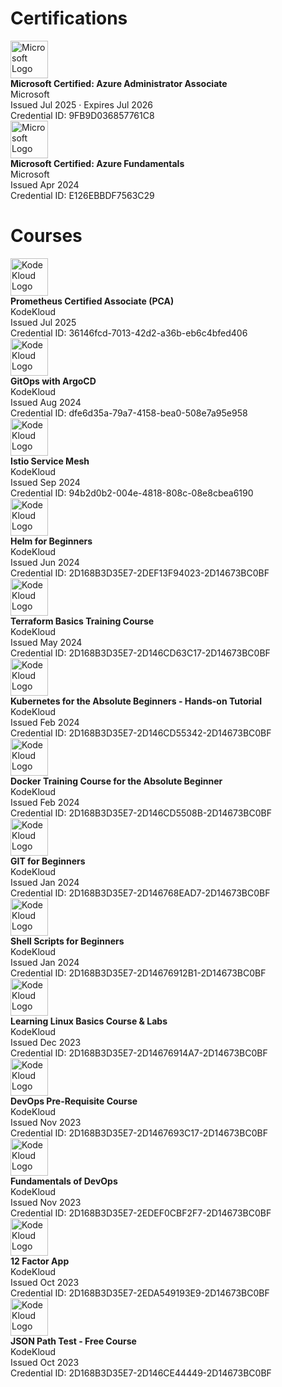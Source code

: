 # Certifications


<div class="edu-entry">
  <div class="edu-logo">
    <img src="/assets/az-104.png" alt="Microsoft Logo" style="width:60px;" />
  </div>
  <div class="edu-desc">
    <strong>Microsoft Certified: Azure Administrator Associate</strong><br>
    Microsoft<br>
    Issued Jul 2025 · Expires Jul 2026<br>
    Credential ID: 9FB9D036857761C8
  </div>
</div>

<div class="edu-entry">
  <div class="edu-logo">
    <img src="/assets/az-900.png" alt="Microsoft Logo" style="width:60px;" />
  </div>
  <div class="edu-desc">
    <strong>Microsoft Certified: Azure Fundamentals</strong><br>
    Microsoft<br>
    Issued Apr 2024<br>
    Credential ID: E126EBBDF7563C29
  </div>
</div>

# Courses

<div class="edu-entry">
  <div class="edu-logo">
    <img src="/assets/kodekloud_logo.jpeg" alt="KodeKloud Logo" style="width:60px;" />
  </div>
  <div class="edu-desc">
    <strong>Prometheus Certified Associate (PCA)</strong><br>
    KodeKloud<br>
    Issued Jul 2025<br>
    Credential ID: 36146fcd-7013-42d2-a36b-eb6c4bfed406
  </div>
</div>

<div class="edu-entry">
  <div class="edu-logo">
    <img src="/assets/kodekloud_logo.jpeg" alt="KodeKloud Logo" style="width:60px;" />
  </div>
  <div class="edu-desc">
    <strong>GitOps with ArgoCD</strong><br>
    KodeKloud<br>
    Issued Aug 2024<br>
    Credential ID: dfe6d35a-79a7-4158-bea0-508e7a95e958
  </div>
</div>

<div class="edu-entry">
  <div class="edu-logo">
    <img src="/assets/kodekloud_logo.jpeg" alt="KodeKloud Logo" style="width:60px;" />
  </div>
  <div class="edu-desc">
    <strong>Istio Service Mesh</strong><br>
    KodeKloud<br>
    Issued Sep 2024<br>
    Credential ID: 94b2d0b2-004e-4818-808c-08e8cbea6190
  </div>
</div>

<div class="edu-entry">
  <div class="edu-logo">
    <img src="/assets/kodekloud_logo.jpeg" alt="KodeKloud Logo" style="width:60px;" />
  </div>
  <div class="edu-desc">
    <strong>Helm for Beginners</strong><br>
    KodeKloud<br>
    Issued Jun 2024<br>
    Credential ID: 2D168B3D35E7-2DEF13F94023-2D14673BC0BF
  </div>
</div>

<div class="edu-entry">
  <div class="edu-logo">
    <img src="/assets/kodekloud_logo.jpeg" alt="KodeKloud Logo" style="width:60px;" />
  </div>
  <div class="edu-desc">
    <strong>Terraform Basics Training Course</strong><br>
    KodeKloud<br>
    Issued May 2024<br>
    Credential ID: 2D168B3D35E7-2D146CD63C17-2D14673BC0BF
  </div>
</div>

<div class="edu-entry">
  <div class="edu-logo">
    <img src="/assets/kodekloud_logo.jpeg" alt="KodeKloud Logo" style="width:60px;" />
  </div>
  <div class="edu-desc">
    <strong>Kubernetes for the Absolute Beginners - Hands-on Tutorial</strong><br>
    KodeKloud<br>
    Issued Feb 2024<br>
    Credential ID: 2D168B3D35E7-2D146CD55342-2D14673BC0BF
  </div>
</div>

<div class="edu-entry">
  <div class="edu-logo">
    <img src="/assets/kodekloud_logo.jpeg" alt="KodeKloud Logo" style="width:60px;" />
  </div>
  <div class="edu-desc">
    <strong>Docker Training Course for the Absolute Beginner</strong><br>
    KodeKloud<br>
    Issued Feb 2024<br>
    Credential ID: 2D168B3D35E7-2D146CD5508B-2D14673BC0BF
  </div>
</div>

<div class="edu-entry">
  <div class="edu-logo">
    <img src="/assets/kodekloud_logo.jpeg" alt="KodeKloud Logo" style="width:60px;" />
  </div>
  <div class="edu-desc">
    <strong>GIT for Beginners</strong><br>
    KodeKloud<br>
    Issued Jan 2024<br>
    Credential ID: 2D168B3D35E7-2D146768EAD7-2D14673BC0BF
  </div>
</div>

<div class="edu-entry">
  <div class="edu-logo">
    <img src="/assets/kodekloud_logo.jpeg" alt="KodeKloud Logo" style="width:60px;" />
  </div>
  <div class="edu-desc">
    <strong>Shell Scripts for Beginners</strong><br>
    KodeKloud<br>
    Issued Jan 2024<br>
    Credential ID: 2D168B3D35E7-2D14676912B1-2D14673BC0BF
  </div>
</div>

<div class="edu-entry">
  <div class="edu-logo">
    <img src="/assets/kodekloud_logo.jpeg" alt="KodeKloud Logo" style="width:60px;" />
  </div>
  <div class="edu-desc">
    <strong>Learning Linux Basics Course & Labs</strong><br>
    KodeKloud<br>
    Issued Dec 2023<br>
    Credential ID: 2D168B3D35E7-2D14676914A7-2D14673BC0BF
  </div>
</div>

<div class="edu-entry">
  <div class="edu-logo">
    <img src="/assets/kodekloud_logo.jpeg" alt="KodeKloud Logo" style="width:60px;" />
  </div>
  <div class="edu-desc">
    <strong>DevOps Pre-Requisite Course</strong><br>
    KodeKloud<br>
    Issued Nov 2023<br>
    Credential ID: 2D168B3D35E7-2D1467693C17-2D14673BC0BF
  </div>
</div>

<div class="edu-entry">
  <div class="edu-logo">
    <img src="/assets/kodekloud_logo.jpeg" alt="KodeKloud Logo" style="width:60px;" />
  </div>
  <div class="edu-desc">
    <strong>Fundamentals of DevOps</strong><br>
    KodeKloud<br>
    Issued Nov 2023<br>
    Credential ID: 2D168B3D35E7-2EDEF0CBF2F7-2D14673BC0BF
  </div>
</div>

<div class="edu-entry">
  <div class="edu-logo">
    <img src="/assets/kodekloud_logo.jpeg" alt="KodeKloud Logo" style="width:60px;" />
  </div>
  <div class="edu-desc">
    <strong>12 Factor App</strong><br>
    KodeKloud<br>
    Issued Oct 2023<br>
    Credential ID: 2D168B3D35E7-2EDA549193E9-2D14673BC0BF
  </div>
</div>

<div class="edu-entry">
  <div class="edu-logo">
    <img src="/assets/kodekloud_logo.jpeg" alt="KodeKloud Logo" style="width:60px;" />
  </div>
  <div class="edu-desc">
    <strong>JSON Path Test - Free Course</strong><br>
    KodeKloud<br>
    Issued Oct 2023<br>
    Credential ID: 2D168B3D35E7-2D146CE44449-2D14673BC0BF
  </div>
</div>
